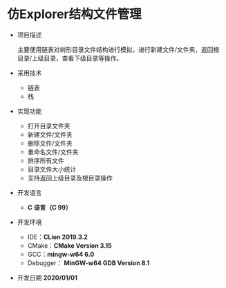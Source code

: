 # 仿Explorer结构文件管理

+ 项目描述

	主要使用链表对树形目录文件结构进行模拟，进行新建文件/文件夹，返回根目录/上级目录，查看下级目录等操作。

+ 采用技术

	+ 链表
	+ 栈

+ 实现功能

	+ 打开目录文件夹
	+ 新建文件/文件夹
	+ 删除文件/文件夹
	+ 重命名文件/文件夹
	+ 排序所有文件
	+ 目录文件大小统计
	+ 支持返回上级目录及根目录操作

+ 开发语言

	+ **C 语言（C 99）**

+ 开发环境

	+ IDE：**CLion 2019.3.2**
	+ CMake：**CMake Version 3.15**
	+ GCC：**mingw-w64 6.0**
	+ Debugger： **MinGW-w64 GDB Version 8.1**

+ 开发日期
	**2020/01/01**
